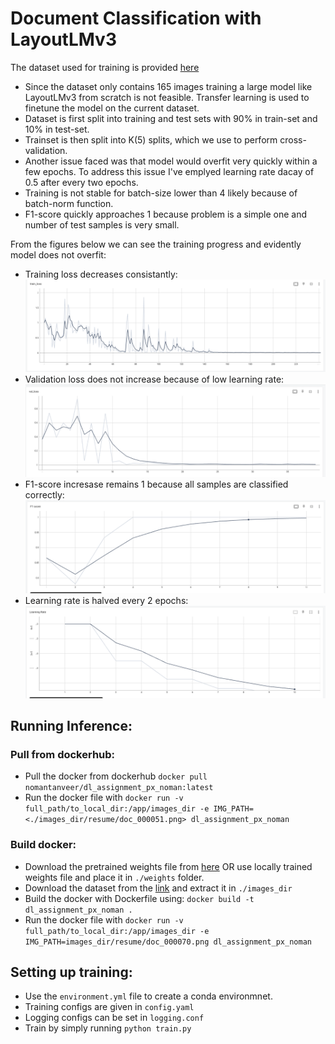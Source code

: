 # Document Classification with LayoutLMv3

The dataset used for training is provided [here](https://www.kaggle.com/datasets/ritvik1909/document-classification-dataset)

- Since the dataset only contains 165 images training a large model like LayoutLMv3 from scratch is not feasible. Transfer learning is used to finetune the model on the current dataset.
- Dataset is first split into training and test sets with 90% in train-set and 10% in test-set.
- Trainset is then split into K(5) splits, which we use to perform cross-validation.
- Another issue faced was that model would overfit very quickly within a few epochs. To address this issue I've emplyed learning rate dacay of 0.5 after every two epochs.
- Training is not stable for batch-size lower than 4 likely because of batch-norm function.
- F1-score quickly approaches 1 because problem is a simple one and number of test samples is very small.


From the figures below we can see the training progress and evidently model does not overfit:
- Training loss decreases consistantly:
![Training loss](imgs/Train_loss.png)
- Validation loss does not increase because of low learning rate:
![Validation loss](imgs/Val_loss.png)
- F1-score incresase remains 1 because all samples are classified correctly:
![F1 Score](imgs/F1-score.png)
- Learning rate is halved every 2 epochs:
![Learning Rate](imgs/Learning_rate.png)

## Running Inference:

### Pull from dockerhub:
- Pull the docker from dockerhub ```docker pull nomantanveer/dl_assignment_px_noman:latest```
- Run the docker file with ```docker run -v full_path/to_local_dir:/app/images_dir -e IMG_PATH=<./images_dir/resume/doc_000051.png> dl_assignment_px_noman```

### Build docker:
- Download the pretrained weights file from [here](https://drive.google.com/drive/folders/12sgMMqbHZ7BkKY2zfbhOJ7AbdEtPy8yO?usp=share_link) OR use locally trained weights file and place it in ```./weights``` folder.
- Download the dataset from the [link](https://www.kaggle.com/datasets/ritvik1909/document-classification-dataset) and extract it in ```./images_dir```
- Build the docker with Dockerfile using: ```docker build -t dl_assignment_px_noman .```
- Run the docker file with ```docker run -v full_path/to_local_dir:/app/images_dir -e IMG_PATH=images_dir/resume/doc_000070.png dl_assignment_px_noman```

## Setting up training:
- Use the ```environment.yml``` file to create a conda environmnet.
- Training configs are given in ```config.yaml```
- Logging configs can be set in ```logging.conf```
- Train by simply running ```python train.py```
